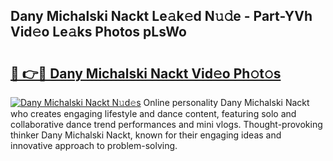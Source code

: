 ## Dany Michalski Nackt Le𝚊k𝚎d N𝚞𝚍e - Part-YVh Vid𝚎o Le𝚊ks Photos pLsWo

# <h2><a href="http://fb0t8t.evod.top/?m=Dany+Michalski+Nackt">🔗 👉🔴 Dany Michalski Nackt Vid𝚎o Ph𝚘t𝚘s</a></h2>

[![Dany Michalski Nackt N𝚞d𝚎s](https://i.imgur.com/8V9OHl7.gif)](http://fb0t8t.evod.top/?m=Dany+Michalski+Nackt)
Online personality Dany Michalski Nackt who creates engaging lifestyle and dance content, featuring solo and collaborative dance trend performances and mini vlogs. Thought-provoking thinker Dany Michalski Nackt, known for their engaging ideas and innovative approach to problem-solving. 
